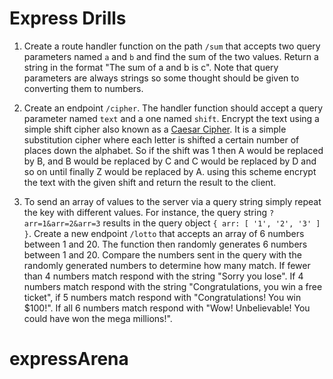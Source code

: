 # Express Drills

1. Create a route handler function on the path `/sum` that accepts two query parameters named `a` and 
`b` and find the sum of the two  values. Return a string in the format "The sum of a and b is c". Note 
that query parameters are always strings so some thought should be given to converting them to numbers.

2. Create an endpoint `/cipher`. The handler function should accept a query parameter named `text` and 
a one named `shift`. Encrypt the text using a simple shift cipher also known as a [Caesar Cipher](http://practicalcryptography.com/ciphers/caesar-cipher/). 
It is a simple substitution cipher where each letter is shifted a certain number of places down the 
alphabet. So if the shift was 1 then A would be replaced by B, and B would be replaced by C and C 
would be replaced by D and so on until finally Z would be replaced by A. using this scheme encrypt the 
text with the given shift and return the result to the client.

3. To send an array of values to the server via a query string simply repeat the key with different 
values. For instance, the query string `?arr=1&arr=2&arr=3` results in the query object `{ arr: [ '1', '2', '3' ] }`. 
Create a new endpoint `/lotto` that accepts an array of 6 numbers between 1 and 20. The function then 
randomly generates 6 numbers between 1 and 20. Compare the numbers sent in the query with the randomly 
generated numbers to determine how many match. If fewer than 4 numbers match respond with the string 
"Sorry you lose". If 4 numbers match respond with the string "Congratulations, you win a free ticket", 
if 5 numbers match respond with "Congratulations! You win $100!". If all 6 numbers match respond with 
"Wow! Unbelievable! You could have won the mega millions!".
# expressArena
